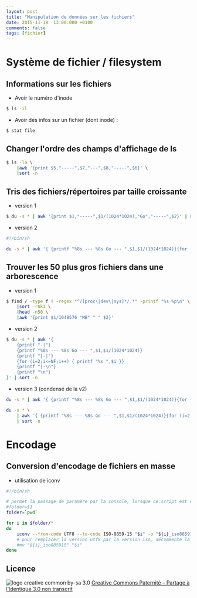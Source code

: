 ```yaml
---
layout: post
title: "Manipulation de données sur les fichiers"
date: 2015-11-18  13:00:000 +0100
comments: false
tags: [fichier]
---
```


# Système de fichier / filesystem

## Informations sur les fichiers

* Avoir le numéro d'inode

```bash
$ ls -il
```

* Avoir des infos sur un fichier (dont inode) :

```bash
$ stat file
```

## Changer l'ordre des champs d'affichage de ls

```bash
$ ls -la \
	|awk '{print $5,"-----",$7,"---",$8,"-----",$6}' \
	|sort -n
```

## Tris des fichiers/répertoires par taille croissante

* version 1

```bash
$ du -s * | awk '{print $1,"-----",$1/(1024*1024),"Go","-----",$2}' | sort -n
```

* version 2

```bash
#!/bin/sh

du -s * | awk '{ {printf "%8s --- %8s Go --- ",$1,$1/(1024*1024)}{for (i=2;i<=NF;i++) { printf "%s ",$i } }{printf "\n"} }' | sort -n
```

## Trouver les 50 plus gros fichiers dans une arborescence

* version 1

```bash
$ find / -type f ! -regex "^/[proc\|dev\|sys]*/.*" -printf "%s %p\n" \
	|sort -rnk1 \
	|head -n50 \
	|awk '{print $1/1048576 "MB" " " $2}'
```

* version 2

```bash
$ du -s * | awk '{
	{printf "-|"}
	{printf "%8s --- %8s Go --- ",$1,$1/(1024*1024)}
	{printf "|-|"}
	{for (i=2;i<=NF;i++) { printf "%s ",$i }}
	{printf "|-\n"}
	{printf "\n"}
}' | sort -n

```

* version 3 (condensé de la v2)

```bash
du -s * | awk '{ {printf "%8s --- %8s Go --- ",$1,$1/(1024*1024)}{for (i=2;i<=NF;i++) { printf "%s ",$i } }{printf "\n"} }' | sort -n

du -s * \
	| awk '{ {printf "%8s --- %8s Go --- ",$1,$1/(1024*1024)}{for (i=2;i<=NF;i++) { printf "%s ",$i } }{printf "\n"} }' \
	| sort -n
```

# Encodage

## Conversion d'encodage de fichiers en masse

* utilisation de iconv

```bash
#!/bin/sh

# permet la passage de paramère par la console, lorsque ce script est enregistré dans un fichier
#folder=$1
folder=`pwd`

for i in $folder/*
do
	iconv --from-code UTF8 --to-code ISO-8859-15 "$i" -o "${i}_iso885915" --silent
	# pour remplacer la version utf8 par la version iso, décommente la ligne suivante
	#mv "${i}_iso885915" "$i"
done
```

## Licence

![logo creative common by-sa 3.0](http://i.creativecommons.org/l/by-sa/3.0/88x31.png)
[Creative Commons Paternité – Partage à l’Identique 3.0 non transcrit](http://creativecommons.org/licenses/by-sa/3.0/)
